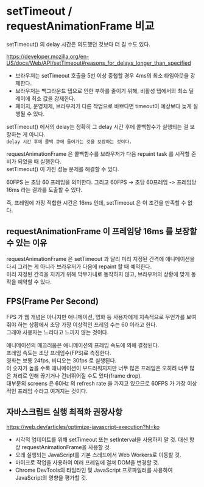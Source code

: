 # setTimeout / requestAnimationFrame 비교

setTimeout() 의 delay 시간은 의도했던 것보다 더 길 수도 있다.

https://developer.mozilla.org/en-US/docs/Web/API/setTimeout#reasons_for_delays_longer_than_specified

- 브라우저는 setTimeout 호출을 5번 이상 중첩할 경우 4ms의 최소 타임아웃을 강제한다.
- 브라우저는 백그라운드 탭으로 인한 부하를 줄이기 위해, 비활성 탭에서의 최소 딜레이에 최소 값을 강제한다.
- 페이지, 운영체제, 브라우저가 다른 작업으로 바쁘다면 timeout이 예상보다 늦게 실행될 수 있다.

setTimeout() 에서의 delay는 정확히 그 delay 시간 후에 콜백함수가 실행되는 걸 보장하는 게 아니다.  
`delay 시간 후에 콜백 큐에 들어가는 것을 보장하는 것이다.`

requestAnimationFrame 은 콜백함수를 브라우저가 다음 repaint task 를 시작할 준비가 되었을 때 실행한다.  
setTimeout() 이 가진 성능 문제를 해결할 수 있다.

60FPS 는 초당 60 프레임을 의미한다.
그리고 60FPS -> 초당 60프레임 -> 프레임당 16ms 라는 결과를 도출할 수 있다.

즉, 프레임에 가장 적합한 시간은 16ms 인데, setTimeout 은 이 조건을 만족할 수 없다.

## requestAnimationFrame 이 프레임당 16ms 를 보장할 수 있는 이유

requestAnimationFrame 은 setTimeout 과 달리 미리 지정된 간격에 애니메이션을 다시 그리는 게 아니라 브라우저가 다음에 repaint 할 때 예약한다.  
미리 지정된 간격을 지키기 위해 막무가내로 동작하지 않고, 브라우저의 상황에 맞게 동작을 예약할 수 있다.

## FPS(Frame Per Second)

FPS 가 웹 개념은 아니지만 애니메이션, 영화 등 사용자에게 지속적으로 무언가를 보여줘야 하는 상황에서 초당 가장 이상적인 프레임 수는 60 이라고 한다.  
그래야 사용자는 느리다고 느끼지 않는 것이다.

애니메이션의 매끄러움은 애니메이션의 프레임 속도에 의해 결정된다.  
프레임 속도는 초당 프레임수(FPS)로 측정한다.  
영화는 보통 24fps, 비디오는 30fps 로 실행된다.  
이 숫자가 높을 수록 애니메이션이 부드러워지지만 너무 많은 프레임은 오히려 너무 많은 처리로 인해 끊기거나 건너뛰어질 수도 있다(frame drop).  
대부분의 screens 은 60Hz 의 refresh rate 을 가지고 있으므로 60FPS 가 가장 이상적인 프레임 수라고 여겨지는 것이다.

## 자바스크립트 실행 최적화 권장사항

https://web.dev/articles/optimize-javascript-execution?hl=ko

- 시각적 업데이트를 위해 setTimeout 또는 setInterval을 사용하지 말 것. 대신 항상 requestAnimationFrame을 사용할 것.
- 오래 실행되는 JavaScript를 기본 스레드에서 Web Workers로 이동할 것.
- 마이크로 작업을 사용하여 여러 프레임에 걸쳐 DOM을 변경할 것.
- Chrome DevTools의 타임라인 및 JavaScript 프로파일러를 사용하여 JavaScript의 영향을 평가할 것.
